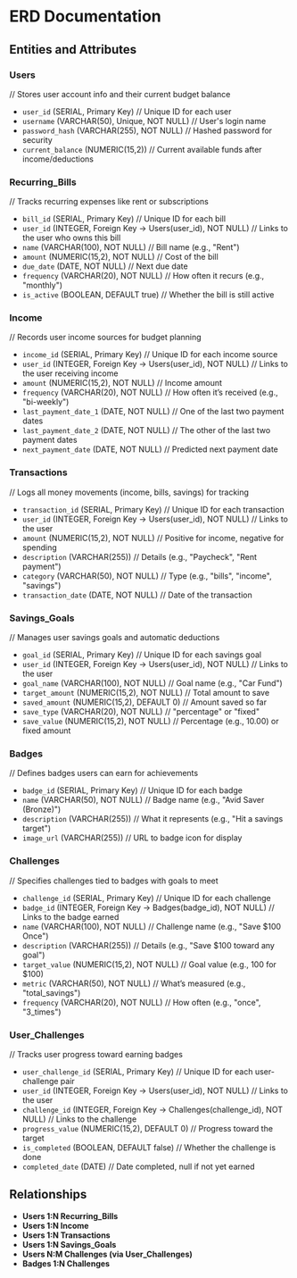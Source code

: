 # ERD Documentation

## Entities and Attributes

### Users
// Stores user account info and their current budget balance
- `user_id` (SERIAL, Primary Key) // Unique ID for each user
- `username` (VARCHAR(50), Unique, NOT NULL) // User's login name
- `password_hash` (VARCHAR(255), NOT NULL) // Hashed password for security
- `current_balance` (NUMERIC(15,2)) // Current available funds after income/deductions

### Recurring_Bills
// Tracks recurring expenses like rent or subscriptions
- `bill_id` (SERIAL, Primary Key) // Unique ID for each bill
- `user_id` (INTEGER, Foreign Key → Users(user_id), NOT NULL) // Links to the user who owns this bill
- `name` (VARCHAR(100), NOT NULL) // Bill name (e.g., "Rent")
- `amount` (NUMERIC(15,2), NOT NULL) // Cost of the bill
- `due_date` (DATE, NOT NULL) // Next due date
- `frequency` (VARCHAR(20), NOT NULL) // How often it recurs (e.g., "monthly")
- `is_active` (BOOLEAN, DEFAULT true) // Whether the bill is still active

### Income
// Records user income sources for budget planning
- `income_id` (SERIAL, Primary Key) // Unique ID for each income source
- `user_id` (INTEGER, Foreign Key → Users(user_id), NOT NULL) // Links to the user receiving income
- `amount` (NUMERIC(15,2), NOT NULL) // Income amount
- `frequency` (VARCHAR(20), NOT NULL) // How often it’s received (e.g., "bi-weekly")
- `last_payment_date_1` (DATE, NOT NULL) // One of the last two payment dates
- `last_payment_date_2` (DATE, NOT NULL) // The other of the last two payment dates
- `next_payment_date` (DATE, NOT NULL) // Predicted next payment date

### Transactions
// Logs all money movements (income, bills, savings) for tracking
- `transaction_id` (SERIAL, Primary Key) // Unique ID for each transaction
- `user_id` (INTEGER, Foreign Key → Users(user_id), NOT NULL) // Links to the user
- `amount` (NUMERIC(15,2), NOT NULL) // Positive for income, negative for spending
- `description` (VARCHAR(255)) // Details (e.g., "Paycheck", "Rent payment")
- `category` (VARCHAR(50), NOT NULL) // Type (e.g., "bills", "income", "savings")
- `transaction_date` (DATE, NOT NULL) // Date of the transaction

### Savings_Goals
// Manages user savings goals and automatic deductions
- `goal_id` (SERIAL, Primary Key) // Unique ID for each savings goal
- `user_id` (INTEGER, Foreign Key → Users(user_id), NOT NULL) // Links to the user
- `goal_name` (VARCHAR(100), NOT NULL) // Goal name (e.g., "Car Fund")
- `target_amount` (NUMERIC(15,2), NOT NULL) // Total amount to save
- `saved_amount` (NUMERIC(15,2), DEFAULT 0) // Amount saved so far
- `save_type` (VARCHAR(20), NOT NULL) // "percentage" or "fixed"
- `save_value` (NUMERIC(15,2), NOT NULL) // Percentage (e.g., 10.00) or fixed amount

### Badges
// Defines badges users can earn for achievements
- `badge_id` (SERIAL, Primary Key) // Unique ID for each badge
- `name` (VARCHAR(50), NOT NULL) // Badge name (e.g., "Avid Saver (Bronze)")
- `description` (VARCHAR(255)) // What it represents (e.g., "Hit a savings target")
- `image_url` (VARCHAR(255)) // URL to badge icon for display

### Challenges
// Specifies challenges tied to badges with goals to meet
- `challenge_id` (SERIAL, Primary Key) // Unique ID for each challenge
- `badge_id` (INTEGER, Foreign Key → Badges(badge_id), NOT NULL) // Links to the badge earned
- `name` (VARCHAR(100), NOT NULL) // Challenge name (e.g., "Save $100 Once")
- `description` (VARCHAR(255)) // Details (e.g., "Save $100 toward any goal")
- `target_value` (NUMERIC(15,2), NOT NULL) // Goal value (e.g., 100 for $100)
- `metric` (VARCHAR(50), NOT NULL) // What’s measured (e.g., "total_savings")
- `frequency` (VARCHAR(20), NOT NULL) // How often (e.g., "once", "3_times")

### User_Challenges
// Tracks user progress toward earning badges
- `user_challenge_id` (SERIAL, Primary Key) // Unique ID for each user-challenge pair
- `user_id` (INTEGER, Foreign Key → Users(user_id), NOT NULL) // Links to the user
- `challenge_id` (INTEGER, Foreign Key → Challenges(challenge_id), NOT NULL) // Links to the challenge
- `progress_value` (NUMERIC(15,2), DEFAULT 0) // Progress toward the target
- `is_completed` (BOOLEAN, DEFAULT false) // Whether the challenge is done
- `completed_date` (DATE) // Date completed, null if not yet earned

## Relationships
- **Users 1:N Recurring_Bills**
- **Users 1:N Income**
- **Users 1:N Transactions**
- **Users 1:N Savings_Goals**
- **Users N:M Challenges (via User_Challenges)**
- **Badges 1:N Challenges**